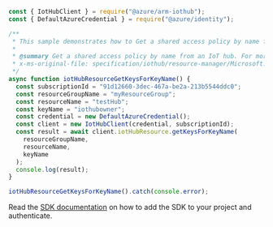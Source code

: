 ```javascript
const { IotHubClient } = require("@azure/arm-iothub");
const { DefaultAzureCredential } = require("@azure/identity");

/**
 * This sample demonstrates how to Get a shared access policy by name from an IoT hub. For more information, see: https://docs.microsoft.com/azure/iot-hub/iot-hub-devguide-security.
 *
 * @summary Get a shared access policy by name from an IoT hub. For more information, see: https://docs.microsoft.com/azure/iot-hub/iot-hub-devguide-security.
 * x-ms-original-file: specification/iothub/resource-manager/Microsoft.Devices/stable/2021-07-02/examples/iothub_getkey.json
 */
async function iotHubResourceGetKeysForKeyName() {
  const subscriptionId = "91d12660-3dec-467a-be2a-213b5544ddc0";
  const resourceGroupName = "myResourceGroup";
  const resourceName = "testHub";
  const keyName = "iothubowner";
  const credential = new DefaultAzureCredential();
  const client = new IotHubClient(credential, subscriptionId);
  const result = await client.iotHubResource.getKeysForKeyName(
    resourceGroupName,
    resourceName,
    keyName
  );
  console.log(result);
}

iotHubResourceGetKeysForKeyName().catch(console.error);
```

Read the [SDK documentation](https://github.com/Azure/azure-sdk-for-js/blob/%40azure%2Farm-iothub_6.1.2/sdk/iothub/arm-iothub/README.md) on how to add the SDK to your project and authenticate.
